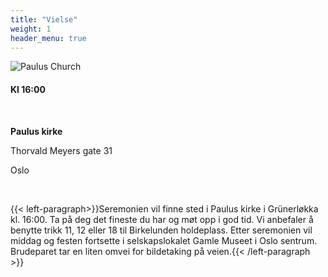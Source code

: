```yaml
---
title: "Vielse"
weight: 1
header_menu: true
---
```


![Paulus Church](images/paulus.jpg)

#### Kl 16:00

&nbsp; 

**Paulus kirke**


Thorvald Meyers gate 31


Oslo

&nbsp; 

{{< left-paragraph>}}Seremonien vil finne sted i Paulus kirke i Grünerløkka kl. 16:00. Ta på deg det fineste du har og møt opp i god tid. Vi anbefaler å benytte trikk 11, 12 eller 18 til Birkelunden holdeplass. Etter seremonien vil middag og festen fortsette i selskapslokalet Gamle Museet i Oslo sentrum. Brudeparet tar en liten omvei for bildetaking på veien.{{< /left-paragraph >}}

